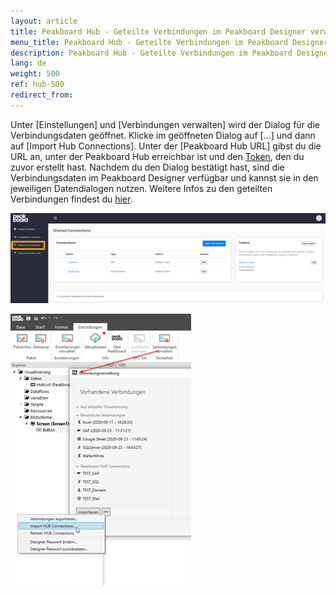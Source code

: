 ```yaml
---
layout: article
title: Peakboard Hub - Geteilte Verbindungen im Peakboard Designer verwenden 
menu_title: Peakboard Hub - Geteilte Verbindungen im Peakboard Designer verwenden 
description: Peakboard Hub - Geteilte Verbindungen im Peakboard Designer verwenden 
lang: de
weight: 500
ref: hub-500
redirect_from:
---
```

Unter [Einstellungen] und [Verbindungen verwalten] wird der Dialog für die Verbindungsdaten geöffnet.
Klicke im geöffneten Dialog auf […] und dann auf [Import Hub Connections]. 
Unter der [Peakboard Hub URL] gibst du die URL an, unter der Peakboard Hub erreichbar ist und den [Token](/hub/de-hub_tokens.html), den du zuvor erstellt hast. 
Nachdem du den Dialog bestätigt hast, sind die Verbindungsdaten im Peakboard Designer verfügbar und kannst sie in den jeweiligen Datendialogen nutzen. 
Weitere Infos zu den geteilten Verbindungen findest du [hier](/misc/de-shared-connection.html). 

![Shared Connections Bild 1](/assets/images/hub/hub_sharedconnection1.png) 

![Shared Connections Bild 2](/assets/images/hub/hub_sharedconnection2.png) 
